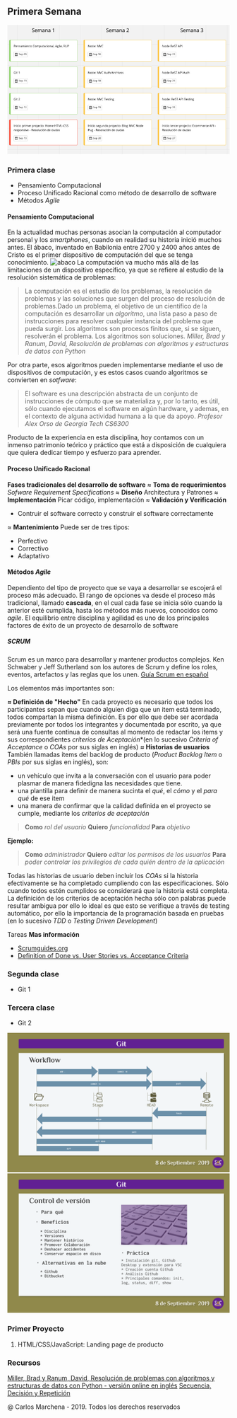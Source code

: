 

## Primera Semana
![base](/modulos/img/swc-fullstack-03.png)
### Primera clase
- Pensamiento Computacional
- Proceso Unificado Racional como método de desarrollo de software
- Métodos *Agile*
#### Pensamiento Computacional
En la actualidad muchas personas asocian la computación al computador personal y los *smartphones*, cuando en realidad su historia inició muchos antes. El ábaco, inventado en Babilonia entre 2700 y 2400 años antes de Cristo es el primer dispositivo de computación del que se tenga conocimiento.
![abaco](https://history-computer.com/CalculatingTools/Abacus/RomanAbacus.jpg) 
La computación va mucho más allá de las limitaciones de un dispositivo específico, ya que se refiere al estudio de la resolución sistemática de problemas: 
>La computación es el estudio de los problemas, la resolución de problemas y las soluciones que surgen del proceso de resolución de problemas.Dado un problema, el objetivo de un científico de la computación es desarrollar un *algoritmo*, una lista paso a paso de instrucciones para resolver cualquier instancia del problema que pueda surgir. Los algoritmos son procesos finitos que, si se siguen, resolverán el problema. Los algoritmos son soluciones. 
*Miller, Brad y Ranum, David, Resolución de problemas con algoritmos y estructuras de datos con Python*

Por otra parte, esos algoritmos pueden implementarse mediante el uso de dispositivos de computación, y es estos casos cuando algoritmos se convierten en *sotfware*:
>El software es una descripción abstracta de un conjunto de instrucciones de cómputo que se materializa y, por lo tanto, es útil, sólo cuando ejecutamos el software en algún hardware, y ademas, en el contexto de alguna actividad humana a la que da apoyo. 
*Profesor Alex Orso de Georgia Tech CS6300*

Producto de la experiencia en esta disciplina, hoy contamos con un inmenso patrimonio teórico y práctico que está a disposición de cualquiera que quiera dedicar tiempo y esfuerzo para aprender.

#### Proceso Unificado Racional

**Fases tradicionales del desarrollo de software**
≈ **Toma de requerimientos**
*Sofware Requirement Specifications*
≈ **Diseño**
Architectura y Patrones
≈ **Implementación**
Picar código, implementación
≈ **Validación y Verificación**
- Contruir el software correcto y construir el software correctamente

≈ **Mantenimiento**
Puede ser de tres tipos:
- Perfectivo
- Correctivo
- Adaptativo




#### Métodos *Agile*
Dependiento del tipo de proyecto que se vaya a desarrollar se escojerá el proceso más adecuado. El rango de opciones va desde el proceso más tradicional, llamado **cascada**, en el cual cada fase se inicia sólo cuando la anterior esté cumplida, hasta los métodos más nuevos, conocidos como *agile*. El equilibrio entre disciplina y agilidad es uno de los principales factores de éxito de un proyecto de desarrollo de software
##### SCRUM
Scrum es un marco para desarrollar y mantener productos complejos.  Ken Schwaber y Jeff Sutherland son los autores de Scrum y define los roles, eventos, artefactos y las reglas que los unen. 
[Guía Scrum en español](https://www.scrumguides.org/docs/scrumguide/v2017/2017-Scrum-Guide-Spanish-European.pdf#zoom=100)

Los elementos más importantes son:

**≈ Definición de "Hecho"**
En cada proyecto es necesario que todos los participantes sepan que cuando alguien diga que un item está terminado, todos compartan la misma definición. Es por ello que debe ser acordada previamente por todos los integrantes y documentada por escrito, ya que será una fuente continua de consultas al momento de redactar los items y sus correspondientes *criterios de Aceptación**(en lo sucesivo *Criteria of Acceptance* o *COAs* por sus siglas en inglés)
**≈ Historias de usuarios**
También llamadas items del backlog de producto (*Product Backlog Item* o *PBIs* por sus siglas en inglés), son:  
- un vehículo que invita a la conversación con el usuario para poder plasmar de manera fidedigna las necesidades que tiene.
- una plantilla para definir de manera sucinta el *qué*, el *cómo* y el *para qué* de ese item
- una manera de confirmar que la calidad definida en el proyecto se cumple, mediante los *criterios de aceptación*

> **Como** *rol del usuario*
> **Quiero** *funcionalidad*
> **Para** *objetivo*

**Ejemplo:**

> **Como** *administrador*
> **Quiero** *editar los permisos  de los usuarios*
> **Para** *poder controlar los privilegios de cada quién dentro de la aplicación*

Todas las historias de usuario deben incluir los *COAs* si la historia efectivamente se ha completado cumpliendo con las especificaciones. Sólo cuando todos estén cumplidos se considerará que la historia está completa. La definición de los criterios de aceptación hecha sólo con palabras puede resultar ambigua por ello lo ideal es que esto se verifique a través de testing automático, por ello la importancia de la programación basada en pruebas (en lo sucesivo *TDD* o *Testing Driven Development*)

Tareas
**Mas información** 
- [Scrumguides.org](https://www.scrumguides.org/docs/scrumguide/v1/scrum-guide-us.pdf)
- [Definition of Done vs. User Stories vs. Acceptance Criteria](https://agilepainrelief.com/notesfromatooluser/2017/05/definition-of-done-vs-user-stories-vs-acceptance-criteria.html#.XCeRWtEo8Wp)

### Segunda clase
- Git 1
### Tercera clase
- Git 2

![base](img/swc-fullstack-git01.png)
![base](img/swc-fullstack-git02.png)

### Primer Proyecto
1. HTML/CSS/JavaScript: Landing page de producto

### Recursos 
[Miller, Brad y Ranum, David, Resolución de problemas con algoritmos y estructuras de datos con Python - versión online en inglés](https://runestone.academy/runestone/books/published/pythonds/index.html)
[Secuencia, Decisión y Repetición ](https://prezi.com/0i7cg2no2k_q/estructuras-de-decision-secuencia-y-repeticion-en-programacion/)

@ Carlos Marchena - 2019. Todos los derechos reservados